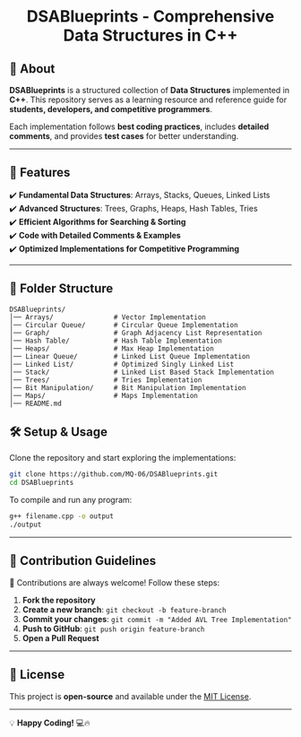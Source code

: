 <h1 align="center">DSABlueprints - Comprehensive Data Structures in C++</h1>

## 📌 About  
**DSABlueprints** is a structured collection of **Data Structures** implemented in **C++**. This repository serves as a learning resource and reference guide for **students, developers, and competitive programmers**.  

Each implementation follows **best coding practices**, includes **detailed comments**, and provides **test cases** for better understanding.

---

## 🚀 Features  

✔️ **Fundamental Data Structures**: Arrays, Stacks, Queues, Linked Lists  
✔️ **Advanced Structures**: Trees, Graphs, Heaps, Hash Tables, Tries  
✔️ **Efficient Algorithms for Searching & Sorting**  
✔️ **Code with Detailed Comments & Examples**  
✔️ **Optimized Implementations for Competitive Programming**  

---

## 📂 Folder Structure  

```
DSABlueprints/
│── Arrays/               # Vector Implementation
│── Circular Queue/       # Circular Queue Implementation
│── Graph/                # Graph Adjacency List Representation
│── Hash Table/           # Hash Table Implementation
│── Heaps/                # Max Heap Implementation
│── Linear Queue/         # Linked List Queue Implementation
│── Linked List/          # Optimized Singly Linked List
│── Stack/                # Linked List Based Stack Implementation
│── Trees/                # Tries Implementation
│── Bit Manipulation/     # Bit Manipulation Implementation
│── Maps/                 # Maps Implementation
│── README.md
```

## 🛠 Setup & Usage  

Clone the repository and start exploring the implementations:  

```bash
git clone https://github.com/MQ-06/DSABlueprints.git
cd DSABlueprints
```

To compile and run any program:  

```bash
g++ filename.cpp -o output
./output
```

---

## 📢 Contribution Guidelines  

🚀 Contributions are always welcome! Follow these steps:  

1. **Fork the repository**  
2. **Create a new branch**: `git checkout -b feature-branch`  
3. **Commit your changes**: `git commit -m "Added AVL Tree Implementation"`  
4. **Push to GitHub**: `git push origin feature-branch`  
5. **Open a Pull Request**  

---

## 📜 License  

This project is **open-source** and available under the [MIT License](LICENSE).

---

💡 **Happy Coding!** 💻🔥
